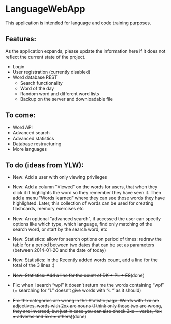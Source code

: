 # LanguageWebApp
This application is intended for language and code training purposes.

## Features:
As the application expands, please update the information here if it does not reflect the current state of the project.

* Login
* User registration (currently disabled)
* Word database REST
	* Search functionality
	* Word of the day
	* Random word and different word lists
	* Backup on the server and downloadable file

## To come:
* Word API
* Advanced search
* Advanced statistics
* Database restructuring
* More languages

## To do (ideas from YLW):
* New: Add a user with only viewing privileges
* New: Add a column "Viewed" on the words for users, that when they click it it highlights the word so they remember they have seen it. Then add a menu "Words learned" where they can see those words they have highlighted. Later, this collection of words can be used for creating flashcards, memory exercises etc
* New: An optional "advanced search", if accessed the user can specify options like which type, which language, find only matching of the search word, or start by the search word, etc
* New: Statistics: allow for search options on period of times: redraw the table for a period between two dates that can be set as parameters (between 2014-01-20 and the date of today)
* New: Statistics: in the Recently added words count, add a line for the total of the 3 lines :)
* ~~New: Statistics: Add a line for the count of DK + PL + ES~~(done)

* Fix: when I search “wpl” it doesn’t return me the words containing “wpł” (= searching for “L” doesn’t give words with “Ł “ as it should)
* ~~Fix: the categories are wrong in the Statistic page. Words with 1xx are adjectives, words with 2xx are nouns (I think only those two are wrong, they are inversed, but just in case you can also check 3xx = verbs, 4xx = adverbs and 5xx = others)~~(done)